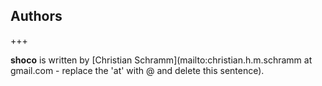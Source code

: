 ## Authors
+++

**shoco** is written by [Christian Schramm](mailto:christian.h.m.schramm at gmail.com - replace the 'at' with @ and delete this sentence).
